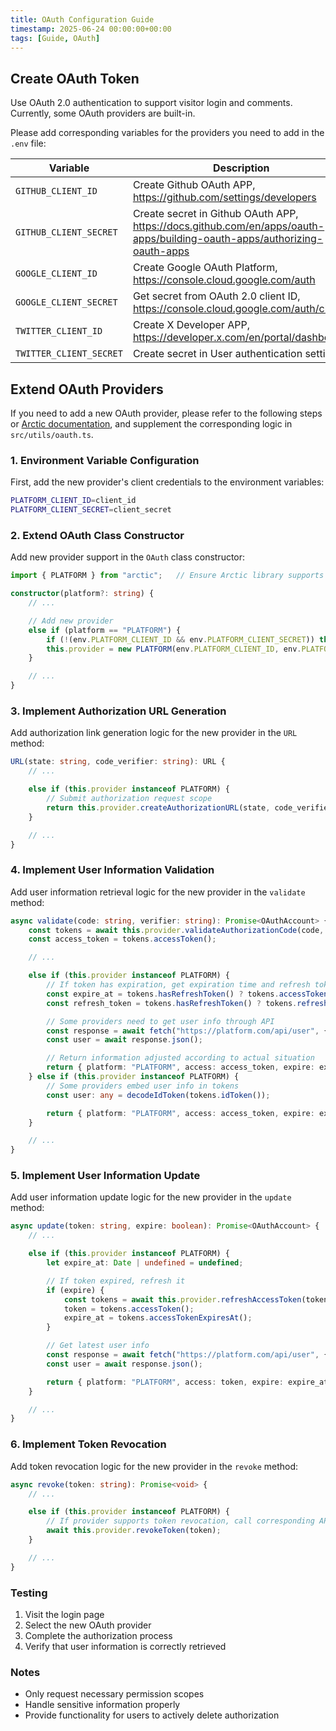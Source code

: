 ```yaml
---
title: OAuth Configuration Guide
timestamp: 2025-06-24 00:00:00+00:00
tags: [Guide, OAuth]
---
```


## Create OAuth Token

Use OAuth 2.0 authentication to support visitor login and comments. Currently, some OAuth providers are built-in.

Please add corresponding variables for the providers you need to add in the `.env` file:

| Variable | Description |
| - | - |
| `GITHUB_CLIENT_ID` | Create Github OAuth APP, https://github.com/settings/developers |
| `GITHUB_CLIENT_SECRET` | Create secret in Github OAuth APP, https://docs.github.com/en/apps/oauth-apps/building-oauth-apps/authorizing-oauth-apps |
| `GOOGLE_CLIENT_ID` | Create Google OAuth Platform, https://console.cloud.google.com/auth |
| `GOOGLE_CLIENT_SECRET` | Get secret from OAuth 2.0 client ID, https://console.cloud.google.com/auth/clients |
| `TWITTER_CLIENT_ID` | Create X Developer APP, https://developer.x.com/en/portal/dashboard |
| `TWITTER_CLIENT_SECRET` | Create secret in User authentication settings |

## Extend OAuth Providers

If you need to add a new OAuth provider, please refer to the following steps or [Arctic documentation](https://arcticjs.dev/), and supplement the corresponding logic in `src/utils/oauth.ts`.

### 1. Environment Variable Configuration

First, add the new provider's client credentials to the environment variables:

```sh
PLATFORM_CLIENT_ID=client_id
PLATFORM_CLIENT_SECRET=client_secret
```

### 2. Extend OAuth Class Constructor

Add new provider support in the `OAuth` class constructor:

```ts
import { PLATFORM } from "arctic";   // Ensure Arctic library supports this provider

constructor(platform?: string) {
    // ...

    // Add new provider
    else if (platform == "PLATFORM") {
        if (!(env.PLATFORM_CLIENT_ID && env.PLATFORM_CLIENT_SECRET)) throw new Error("Missing Environment Variables");
        this.provider = new PLATFORM(env.PLATFORM_CLIENT_ID, env.PLATFORM_CLIENT_SECRET, `${REDIRECT_URI}/PLATFORM`);
    }

    // ...
}
```

### 3. Implement Authorization URL Generation

Add authorization link generation logic for the new provider in the `URL` method:

```ts
URL(state: string, code_verifier: string): URL {
    // ...

    else if (this.provider instanceof PLATFORM) {
        // Submit authorization request scope
        return this.provider.createAuthorizationURL(state, code_verifier, ["identify"]);
    }

    // ...
}
```

### 4. Implement User Information Validation

Add user information retrieval logic for the new provider in the `validate` method:

```ts
async validate(code: string, verifier: string): Promise<OAuthAccount> {
    const tokens = await this.provider.validateAuthorizationCode(code, verifier);
    const access_token = tokens.accessToken();

    // ...

    else if (this.provider instanceof PLATFORM) {
        // If token has expiration, get expiration time and refresh token
        const expire_at = tokens.hasRefreshToken() ? tokens.accessTokenExpiresAt() : undefined;
        const refresh_token = tokens.hasRefreshToken() ? tokens.refreshToken() : undefined;

        // Some providers need to get user info through API
        const response = await fetch("https://platform.com/api/user", { headers: { Authorization: `Bearer ${access_token}`,"User-Agent": USER_AGENT } });
        const user = await response.json();

        // Return information adjusted according to actual situation
        return { platform: "PLATFORM", access: access_token, expire: expire_at, refresh: refresh_token, account: user.id, handle: user.login, name: user.username, description: user.description, image: user.avatar_url };
    } else if (this.provider instanceof PLATFORM) {
        // Some providers embed user info in tokens
        const user: any = decodeIdToken(tokens.idToken());

        return { platform: "PLATFORM", access: access_token, expire: expire_at, refresh: refresh_token, account: user.id, handle: user.login, name: user.username, description: user.description, image: user.avatar_url };
    }

    // ...
}
```

### 5. Implement User Information Update

Add user information update logic for the new provider in the `update` method:

```ts
async update(token: string, expire: boolean): Promise<OAuthAccount> {
    // ...

    else if (this.provider instanceof PLATFORM) {
        let expire_at: Date | undefined = undefined;

        // If token expired, refresh it
        if (expire) {
            const tokens = await this.provider.refreshAccessToken(token);
            token = tokens.accessToken();
            expire_at = tokens.accessTokenExpiresAt();
        }

        // Get latest user info
        const response = await fetch("https://platform.com/api/user", { headers: { Authorization: `Bearer ${token}`, "User-Agent": USER_AGENT } });
        const user = await response.json();

        return { platform: "PLATFORM", access: token, expire: expire_at, account: user.id, handle: user.login, name: user.username, description: user.description, image: user.avatar_url };
    }

    // ...
}
```

### 6. Implement Token Revocation

Add token revocation logic for the new provider in the `revoke` method:

```ts
async revoke(token: string): Promise<void> {
    // ...

    else if (this.provider instanceof PLATFORM) {
        // If provider supports token revocation, call corresponding API
        await this.provider.revokeToken(token);
    }

    // ...
}
```

### Testing

1. Visit the login page
2. Select the new OAuth provider
3. Complete the authorization process
4. Verify that user information is correctly retrieved

### Notes

- Only request necessary permission scopes
- Handle sensitive information properly
- Provide functionality for users to actively delete authorization
